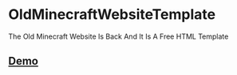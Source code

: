 # OldMinecraftWebsiteTemplate
The Old Minecraft Website Is Back And It Is A Free HTML Template
## [Demo](https://briefiberg.github.io/OldMinecraftWebsiteTemplate/)
